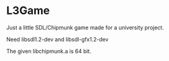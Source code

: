 L3Game
======

Just a little SDL/Chipmunk game made for a university project.

Need libsdl1.2-dev and libsdl-gfx1.2-dev

The given libchipmunk.a is 64 bit.
